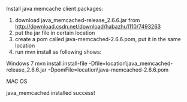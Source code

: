 Install java memcache client packages:
1. download java_memcached-release_2.6.6.jar from http://download.csdn.net/download/habazhu1110/7493263
2. put the jar file in certain location
3. create a pom called java-memcached-2.6.6.pom, put it in the same location
4. run mvn install as following shows:

Windows 7
mvn install:install-file -Dfile=location\java_memcached-release_2.6.6.jar -DpomFile=location\java-memcached-2.6.6.pom

MAC OS

java_memcached installed success!